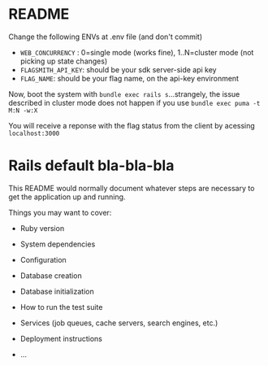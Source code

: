 # README

Change the following ENVs at .env file (and don't commit)
- `WEB_CONCURRENCY` : 0=single mode (works fine), 1..N=cluster mode (not picking up state changes)
- `FLAGSMITH_API_KEY`: should be your sdk server-side api key
- `FLAG_NAME`: should be your flag name, on the api-key environment

Now, boot the system with `bundle exec rails s`...strangely, the issue described in cluster mode does not happen if you use `bundle exec puma -t M:N -w:X`

You will receive a reponse with the flag status from the client by acessing `localhost:3000`

# Rails default bla-bla-bla

This README would normally document whatever steps are necessary to get the
application up and running.

Things you may want to cover:

* Ruby version

* System dependencies

* Configuration

* Database creation

* Database initialization

* How to run the test suite

* Services (job queues, cache servers, search engines, etc.)

* Deployment instructions

* ...

